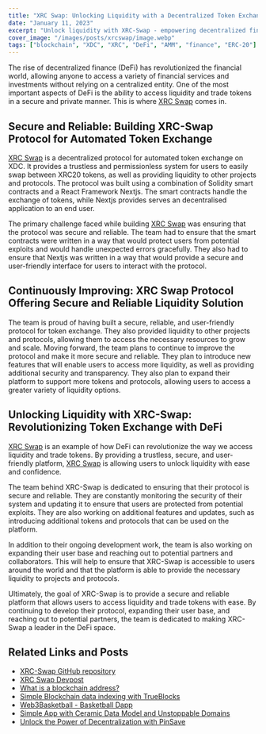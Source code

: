 ```yaml
---
title: "XRC Swap: Unlocking Liquidity with a Decentralized Token Exchange Protocol"
date: "January 11, 2023"
excerpt: "Unlock liquidity with XRC-Swap - empowering decentralized finance."
cover_image: "/images/posts/xrcswap/image.webp"
tags: ["blockchain", "XDC", "XRC", "DeFi", "AMM", "finance", "ERC-20"]
---
```


The rise of decentralized finance (DeFi) has revolutionized the financial world, allowing anyone to access a variety of financial services and investments without relying on a centralized entity. One of the most important aspects of DeFi is the ability to access liquidity and trade tokens in a secure and private manner. This is where [XRC Swap](https://xrcswap.com/) comes in.

## Secure and Reliable: Building XRC-Swap Protocol for Automated Token Exchange

[XRC Swap](https://xrcswap.com/) is a decentralized protocol for automated token exchange on XDC. It provides a trustless and permissionless system for users to easily swap between XRC20 tokens, as well as providing liquidity to other projects and protocols. The protocol was built using a combination of Solidity smart contracts and a React Framework Nextjs. The smart contracts handle the exchange of tokens, while Nextjs provides serves an decentralised application to an end user.

The primary challenge faced while building [XRC Swap](https://xrcswap.com/) was ensuring that the protocol was secure and reliable. The team had to ensure that the smart contracts were written in a way that would protect users from potential exploits and would handle unexpected errors gracefully. They also had to ensure that Nextjs was written in a way that would provide a secure and user-friendly interface for users to interact with the protocol.

## Continuously Improving: XRC Swap Protocol Offering Secure and Reliable Liquidity Solution

The team is proud of having built a secure, reliable, and user-friendly protocol for token exchange. They also provided liquidity to other projects and protocols, allowing them to access the necessary resources to grow and scale. Moving forward, the team plans to continue to improve the protocol and make it more secure and reliable. They plan to introduce new features that will enable users to access more liquidity, as well as providing additional security and transparency. They also plan to expand their platform to support more tokens and protocols, allowing users to access a greater variety of liquidity options.

## Unlocking Liquidity with XRC-Swap: Revolutionizing Token Exchange with DeFi

[XRC Swap](https://xrcswap.com/) is an example of how DeFi can revolutionize the way we access liquidity and trade tokens. By providing a trustless, secure, and user-friendly platform, [XRC Swap](https://xrcswap.com/) is allowing users to unlock liquidity with ease and confidence.

The team behind XRC-Swap is dedicated to ensuring that their protocol is secure and reliable. They are constantly monitoring the security of their system and updating it to ensure that users are protected from potential exploits. They are also working on additional features and updates, such as introducing additional tokens and protocols that can be used on the platform.

In addition to their ongoing development work, the team is also working on expanding their user base and reaching out to potential partners and collaborators. This will help to ensure that XRC-Swap is accessible to users around the world and that the platform is able to provide the necessary liquidity to projects and protocols.

Ultimately, the goal of XRC-Swap is to provide a secure and reliable platform that allows users to access liquidity and trade tokens with ease. By continuing to develop their protocol, expanding their user base, and reaching out to potential partners, the team is dedicated to making XRC-Swap a leader in the DeFi space.

## Related Links and Posts

- [XRC-Swap GitHub repository](https://github.com/Pfed-prog/XRC-Swap)
- [XRC Swap Devpost](https://devpost.com/software/xrc-swap)
- [What is a blockchain address?](https://dspyt.com/what-is-blockchain-address)
- [Simple Blockchain data indexing with TrueBlocks](https://dspyt.com/blockchain-data-indexer-with-trueblocks)
- [Web3Basketball - Basketball Dapp](https://dspyt.com/Web3Basketball)
- [Simple App with Ceramic Data Model and Unstoppable Domains](https://dspyt.com/simple-app-with-ceramic-data-model-and-unstoppable-domains)
- [Unlock the Power of Decentralization with PinSave](https://dspyt.com/PinSave)
